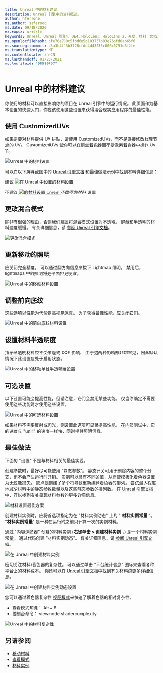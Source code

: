 ```yaml
---
title: Unreal 中的材料建议
description: Unreal 引擎中的资料概述。
author: hferrone
ms.author: safarooq
ms.date: 09/18/2020
ms.topic: article
keywords: Unreal，Unreal 引擎4，UE4，HoloLens，HoloLens 2，开发，材料，文档，指南，功能，全息影像，游戏开发，混合现实耳机，windows mixed reality 耳机，虚拟现实耳机
ms.openlocfilehash: bfe70e730c5fbd6e5d103737b03e76bfd0ab65f6
ms.sourcegitcommit: d3a3b4f13b3728cfdd4d43035c806c0791d3f2fe
ms.translationtype: MT
ms.contentlocale: zh-CN
ms.lasthandoff: 01/20/2021
ms.locfileid: "98580797"
---
```

# <a name="material-recommendations-in-unreal"></a>Unreal 中的材料建议

你使用的材料可以直接影响你的项目在 Unreal 引擎中的运行情况。 此页面作为基本设置的快速入门，你应该使用这些设置来获得混合现实应用程序的最佳性能。

## <a name="using-customizeduvs"></a>使用 CustomizedUVs

如果需要对材料提供 UV 拼贴，请使用 CustomizedUVs，而不是直接修改纹理节点的 UV。 CustomizedUVs 使你可以在顶点着色器而不是像素着色器中操作 Uv-11。

![Unreal 中的材料设置](images/unreal-materials-img-01c.png)

可以在以下屏幕截图中的 [Unreal 引擎文档](https://docs.unrealengine.com/Platforms/Mobile/Materials/index.html) 和最佳做法示例中找到材料详细信息：

建议[ ![ 在 Unreal ](images/unreal-materials-img-01.png) 中设置的材料设置](images/unreal-materials-img-01.png#lightbox) 
 

不建议[ ![ 的材料设置 Unreal ](images/unreal-materials-img-01b.png) ](images/unreal-materials-img-01b.png#lightbox) 
 *不推荐的材料* 设置

## <a name="changing-blend-mode"></a>更改混合模式

除非有很强的理由，否则我们建议将混合模式设置为不透明。 屏蔽和半透明的材料速度缓慢。 有关详细信息，请 [参阅 Unreal 引擎文档](https://docs.unrealengine.com/Platforms/Mobile/Materials/index.html)。

![更改混合模式](images/unreal-materials-img-02.jpg)

## <a name="updating-lighting-for-mobile"></a>更新移动的照明

应关闭完全精度。 可以通过翻方向信息来拔下 Lightmap 照明。 禁用后，lightmaps 中的照明将是平面但更便宜。

![Unreal 中的移动材料设置](images/unreal-materials-img-03.jpg)

## <a name="adjusting-forward-shading"></a>调整前向底纹

这些选项以性能为代价提高视觉保真。 为了获得最佳性能，应关闭它们。

![Unreal 中的前向底纹材料设置](images/unreal-materials-img-04.jpg)

## <a name="setting-material-translucency"></a>设置材料半透明度

指示半透明材料应不受布隆或 DOF 影响。 由于这两种影响都非常罕见，因此默认情况下此设置应处于启用状态。

![Unreal 中的移动单独半透明度设置](images/unreal-materials-img-05.jpg)

## <a name="optional-settings"></a>可选设置

以下设置可能会提高性能，但请注意，它们会禁用某些功能。 仅当你确定不需要使用这些功能时才使用这些设置。

![Unreal 中的可选材料设置](images/unreal-materials-img-06.jpg)

如果材料不需要反射或闪光，则设置此选项可显著提高性能。 在内部测试中，它的速度与 "unlit" 的速度一样快，同时提供照明信息。

## <a name="best-practices"></a>最佳做法

下面的 "设置" 不是与材料相关的最佳实践。

创建参数时，最好尽可能使用 "静态参数"。 静态开关可用于删除内容的整个分支，而不会产生运行时开销。 实例可以具有不同的值，从而使模板化着色器设置为无性能损失。 缺点是创建了多个将导致重新编译着色器的排列。 尝试最大程度地减少材料中的静态参数数量以及这些静态参数的排列数。 在 [Unreal 引擎文档](https://docs.unrealengine.com/Engine/Rendering/Materials/ExpressionReference/Parameters/index.html#staticswitchparameter)中，可以找到有关呈现材料参数的更多详细信息。

![材料设置最佳方案](images/unreal-materials-img-07.jpg)

创建材料实例时，应将首选项指定为在 "材料实例动态" 上的 " **材料实例常量** "。 "**材料实例常量**" 是一种在运行时之前只计算一次的实例材料。

通过 "内容浏览器" 创建的材料实例 (**右键单击 > 创建材料实例** ，) 是一个材料实例常量。 通过代码创建 "材料实例动态"。 有关详细信息，请 [参阅 Unreal 引擎文档](https://docs.unrealengine.com/Engine/Rendering/Materials/MaterialInstances/index.html)。

![在 Unreal 中创建材料实例](images/unreal-materials-img-08.png)

密切关注材料/着色器的复杂性。 可以通过单击 "平台统计信息" 图标来查看各种平台上的材料成本。 你还可以在 [Unreal 引擎文档](https://docs.unrealengine.com/Platforms/Mobile/Materials/index.html)中找到有关材料的更多详细信息。

![在 Unreal 中创建材料实例动态设置](images/unreal-materials-img-09.png)

您可以通过着色器复杂性 [视图模式](https://docs.unrealengine.com/Engine/UI/LevelEditor/Viewports/ViewModes/index.html)来快速了解着色器的相对复杂性。

* 查看模式热键： Alt + 8
* 控制台命令： viewmode shadercomplexity

![Unreal 中的材料复杂性](images/unreal-materials-img-10.png)

## <a name="see-also"></a>另请参阅
* [移动材料](https://docs.unrealengine.com/Platforms/Mobile/Materials/index.html)
* [查看模式](https://docs.unrealengine.com/Engine/UI/LevelEditor/Viewports/ViewModes/index.html)
* [材料实例](https://docs.unrealengine.com/Engine/Rendering/Materials/MaterialInstances/index.html)

